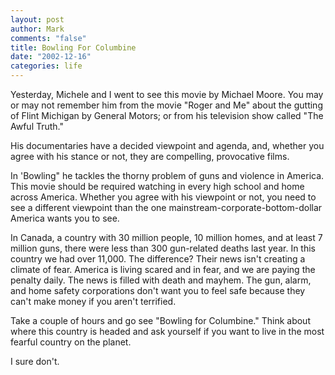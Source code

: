 ```yaml
--- 
layout: post
author: Mark
comments: "false"
title: Bowling For Columbine
date: "2002-12-16"
categories: life
---
```

Yesterday, Michele and I went to see this movie by Michael Moore. You may or may not remember him from the movie "Roger and Me" about the gutting of Flint Michigan by General Motors; or from his television show called "The Awful Truth."

His documentaries have a decided viewpoint and agenda, and, whether you agree with his stance or not, they are compelling, provocative films.

In 'Bowling" he tackles the thorny problem of guns and violence in America. This movie should be required watching in every high school and home across America. Whether you agree with his viewpoint or not, you need to see a different viewpoint than the one mainstream-corporate-bottom-dollar America wants you to see.

In Canada, a country with 30 million people, 10 million homes, and at least 7 million guns, there were less than 300 gun-related deaths last year. In this country we had over 11,000. The difference? Their news isn't creating a climate of fear. America is living scared and in fear, and we are paying the penalty daily. The news is filled with death and mayhem. The gun, alarm, and home safety corporations don't want you to feel safe because they can't make money if you aren't terrified.

Take a couple of hours and go see "Bowling for Columbine." Think about where this country is headed and ask yourself if you want to live in the most fearful country on the planet.

I sure don't.

